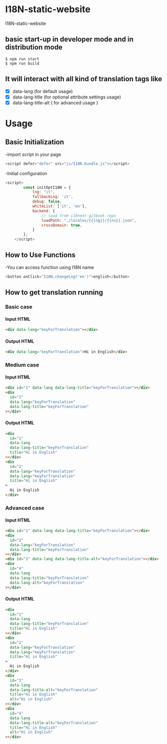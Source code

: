 # I18N-static-website

I18N-static-website

## basic start-up in developer mode and in distribution mode

```node
$ npm run start
$ npm run build

```

## It will interact with all kind of translation tags like

- [x] data-lang (for default usage)
- [x] data-lang-title (for optional attribute settings usage)
- [x] data-lang-title-alt ( for advanced usage )

# Usage

## Basic Initialization

-import script in your page

```js
<script defer="defer" src="js/I18N.bundle.js"></script>
```

-Initial configuration

```js
<script>
        const initOptI18N = {
            lng: "it",
            fallbackLng: 'it',
            debug: false,
            whiteList: ['it', 'en'],
            backend: {
                // load from i18next-gitbook repo
                loadPath: "./locales/{{lng}}/{{ns}}.json",
                crossDomain: true,
            }
        };
    </script>
```

## How to Use Functions

-You can access function using I18N name

```js
<button onClick="I18N.changeLng('en')">english</button>
```

## How to get translation running

### Basic case

#### Input HTML

```html
<div data-lang="keyForTranslation"></div>
```

#### Output HTML

```html
<div data-lang="keyForTranslation">Hi in English</div>
```

### Medium case

#### Input HTML

```html
<div id="1" data-lang data-lang-title="keyForTranslation"></div>
<div
  id="2"
  data-lang="keyForTranslation"
  data-lang-title="keyForTranslation"
></div>
```

#### Output HTML

```html
<div
  id="1"
  data-lang
  data-lang-title="keyForTranslation"
  title="Hi in English"
></div>
<div
  id="2"
  data-lang="keyForTranslation"
  data-lang="keyForTranslation"
  title="Hi in English"
>
  Hi in English
</div>
```

### Advanced case

#### Input HTML

```html
<div id="1" data-lang data-lang-title="keyForTranslation"></div>
<div
  id="2"
  data-lang="keyForTranslation"
  data-lang-title="keyForTranslation"
></div>
<div id="3" data-lang data-lang-title-alt="keyForTranslation"></div>
<div
  id="4"
  data-lang
  data-lang-title="keyForTranslation"
  data-lang-alt="keyForTranslation"
></div>
```

#### Output HTML

```html
<div
  id="1"
  data-lang
  data-lang-title="keyForTranslation"
  title="Hi in English"
></div>
<div
  id="2"
  data-lang="keyForTranslation"
  data-lang="keyForTranslation"
  title="Hi in English"
>
  Hi in English
</div>
<div
  id="3"
  data-lang
  data-lang-title-alt="keyForTranslation"
  title="Hi in English"
  alt="Hi in English"
></div>
<div
  id="4"
  data-lang
  data-lang-title-alt="keyForTranslation"
  title="Hi in English"
  alt="Hi in English"
></div>
```
